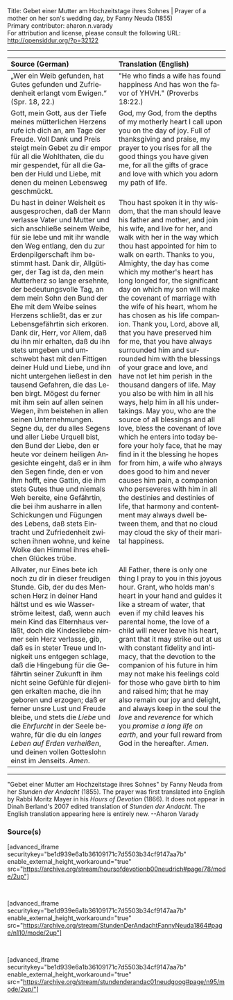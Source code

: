 <html>
<head></head>
<body>
Title: Gebet einer Mutter am Hochzeitstage ihres Sohnes | Prayer of a mother on her son's wedding day, by Fanny Neuda (1855)<br />
Primary contributor: aharon.n.varady<br />
For attribution and license, please consult the following URL: <a href="http://opensiddur.org/?p=32122">http://opensiddur.org/?p=32122</a>
<p />
<hr />

<table style="margin-left: auto;margin-right: auto;" class="draggable">
<thead><tr><th id="x" style="text-align: left;">Source (German)</th><th style="text-align: left;">Translation (English)</th></tr></thead>
<tbody>
<tr><td style="vertical-align:top;">
<div class="german" lang="de">
„Wer ein Weib gefunden, hat Gutes gefunden 
und Zufriedenheit erlangt vom Ewigen.“ <span class="citation">(Spr. 18, 22.)</span> 
</span></div></td>
 
<td style="vertical-align:top;">
<div class="english" lang="en">
"He who finds a wife has found happiness 
And has won the favor of YHVH." <span class="citation">(Proverbs 18:22.)</span>
</div></td></tr>


<tr><td style="vertical-align:top;">
<div class="german" lang="de">
Gott, mein Gott, aus der Tiefe meines mütterlichen Herzens rufe ich dich an, am Tage der Freude. Voll Dank und Preis steigt mein Gebet zu dir empor für all die Wohlthaten, die du mir gespendet, für all die Gaben der Huld und Liebe, mit denen du meinen Lebensweg geschmückt. 
</span></div></td>
 
<td style="vertical-align:top;">
<div class="english" lang="en">
God, my God, from the depths of my motherly heart I call upon you on the day of joy. Full of thanksgiving and praise, my prayer to you rises for all the good things you have given me, for all the gifts of grace and love with which you adorn my path of life. 
</div></td></tr>


<tr><td style="vertical-align:top;">
<div class="german" lang="de">
Du hast in deiner Weisheit es ausgesprochen, daß der Mann verlasse Vater und Mutter und sich anschließe seinem Weibe, für sie lebe und mit ihr wandle den Weg entlang, den du zur Erdenpilgerschaft ihm bestimmt hast. Dank dir, Allgütiger, der Tag ist da, den mein Mutterherz so lange ersehnte, der bedeutungsvolle Tag, an dem mein Sohn den Bund der Ehe mit dem Weibe seines Herzens schließt, das er zur Lebensgefährtin sich erkoren. Dank dir, Herr, vor Allem, daß du ihn mir erhalten, daß du ihn stets umgeben und umschwebt hast mit den Fittigen deiner Huld und Liebe, und ihn nicht untergehen ließest in den tausend Gefahren, die das Leben birgt. Mögest du ferner mit ihm sein auf allen seinen Wegen, ihm beistehen in allen seinen Unternehmungen. Segne du, der du alles Segens und aller Liebe Urquell bist, den Bund der Liebe, den er heute vor deinem heiligen Angesichte eingeht, daß er in ihm den Segen finde, den er von ihm hofft, eine Gattin, die ihm stets Gutes thue und niemals Weh bereite, eine Gefährtin, die bei ihm ausharre in allen Schickungen und Fügungen des Lebens, daß stets Eintracht und Zufriedenheit zwischen ihnen wohne, und keine Wolke den Himmel ihres ehelichen Glückes trübe. 
</span></div></td>
 
<td style="vertical-align:top;">
<div class="english" lang="en">
Thou hast spoken it in thy wisdom, that the man should leave his father and mother, and join his wife, and live for her, and walk with her in the way which thou hast appointed for him to walk on earth. Thanks to you, Almighty, the day has come which my mother's heart has long longed for, the significant day on which my son will make the covenant of marriage with the wife of his heart, whom he has chosen as his life companion. Thank you, Lord, above all, that you have preserved him for me, that you have always surrounded him and surrounded him with the blessings of your grace and love, and have not let him perish in the thousand dangers of life. May you also be with him in all his ways, help him in all his undertakings. May you, who are the source of all blessings and all love, bless the covenant of love which he enters into today before your holy face, that he may find in it the blessing he hopes for from him, a wife who always does good to him and never causes him pain, a companion who perseveres with him in all the destinies and destinies of life, that harmony and contentment may always dwell between them, and that no cloud may cloud the sky of their marital happiness. 
</div></td></tr>


<tr><td style="vertical-align:top;">
<div class="german" lang="de">
Allvater, nur Eines bete ich noch zu dir in dieser freudigen Stunde. Gib, der du des Menschen Herz in deiner Hand hältst und es wie Wasserströme leitest, daß, wenn auch mein Kind das Elternhaus verläßt, doch die Kindesliebe nimmer sein Herz verlasse, gib, daß es in steter Treue und Innigkeit uns entgegen schlage, daß die Hingebung für die Gefährtin seiner Zukunft in ihm nicht seine Gefühle für diejenigen erkalten mache, die ihn geboren und erzogen; daß er ferner unsre Lust und Freude bleibe, und stets die <em>Liebe</em> und die <em>Ehrfurcht</em> in der Seele bewahre, für die du ein <em>langes Leben auf Erden verheißen</em>, und deinen vollen Gotteslohn einst im Jenseits. <em>Amen</em>.
</span></div></td>
 
<td style="vertical-align:top;">
<div class="english" lang="en">
All Father, there is only one thing I pray to you in this joyous hour. Grant, who holds man's heart in your hand and guides it like a stream of water, that even if my child leaves his parental home, the love of a child will never leave his heart, grant that it may strike out at us with constant fidelity and intimacy, that the devotion to the companion of his future in him may not make his feelings cold for those who gave birth to him and raised him; that he may also remain our joy and delight, and always keep in the soul the <em>love</em> and <em>reverence</em> for which you <em>promise a long life on earth</em>, and your full reward from God in the hereafter. <em>Amen</em>.
</div></td></tr>
</tbody></table>

<hr />

"Gebet einer Mutter am Hochzeitstage ihres Sohnes" by Fanny Neuda from her <em>Stunden der Andacht</em> (1855). The prayer was first translated into English by Rabbi Moritz Mayer in his <em>Hours of Devotion</em> (1866). It does not appear in Dinah Berland's 2007 edited translation of <em>Stunden der Andacht</em>. The English translation appearing here is entirely new. --Aharon Varady

<h3>Source(s)</h3>

[advanced_iframe securitykey="be1d939e6a1b36109171c7d5503b34cf9147aa7b" enable_external_height_workaround="true" src="https://archive.org/stream/hoursofdevotionb00neudrich#page/78/mode/2up"]

&nbsp;

[advanced_iframe securitykey="be1d939e6a1b36109171c7d5503b34cf9147aa7b" enable_external_height_workaround="true" src="https://archive.org/stream/StundenDerAndachtFannyNeuda1864#page/n110/mode/2up"]

&nbsp;

[advanced_iframe securitykey="be1d939e6a1b36109171c7d5503b34cf9147aa7b" enable_external_height_workaround="true" src="https://archive.org/stream/stundenderandac01neudgoog#page/n95/mode/2up/"]

&nbsp;
</body>
</html>